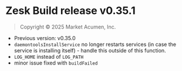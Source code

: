 # Zesk Build release v0.35.1

> Copyright &copy; 2025 Market Acumen, Inc.

- Previous version: v0.35.0
- `daemontoolsInstallService` no longer restarts services (in case the service is installing itself) - handle this
  outside of this function.
- `LOG_HOME` instead of `LOG_PATH`
- minor issue fixed with `buildFailed`
